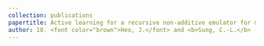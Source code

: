 ```yaml
---
collection: publications
papertitle: Active learning for a recursive non-additive emulator for multi-fidelity computer experiments
author: 18. <font color="brown">Heo, J.</font> and <b>Sung, C.-L.</b> (2023+)
---
```

